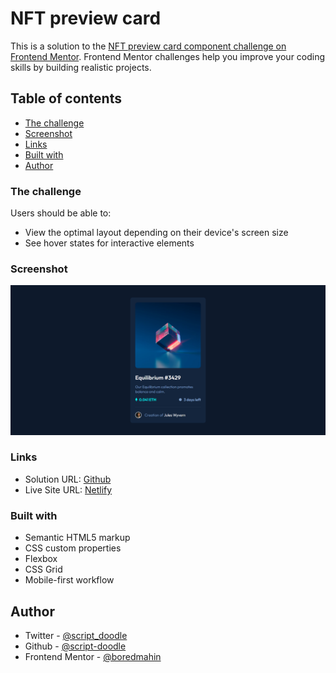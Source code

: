 # NFT preview card

This is a solution to the [NFT preview card component challenge on Frontend Mentor](https://www.frontendmentor.io/challenges/nft-preview-card-component-SbdUL_w0U). Frontend Mentor challenges help you improve your coding skills by building realistic projects. 

## Table of contents

- [The challenge](#the-challenge)
- [Screenshot](#screenshot)
- [Links](#links)
- [Built with](#built-with)
- [Author](#author)

### The challenge

Users should be able to:

- View the optimal layout depending on their device's screen size
- See hover states for interactive elements

### Screenshot

![](./screenshot.png)

### Links

- Solution URL: [Github](https://github.com/script-doodle/nft-preview-card)
- Live Site URL: [Netlify](https://nft-preview-card-200125j.netlify.app/)

### Built with

- Semantic HTML5 markup
- CSS custom properties
- Flexbox
- CSS Grid
- Mobile-first workflow

## Author

- Twitter - [@script_doodle](https://www.twitter.com/script_doodle)
- Github - [@script-doodle](https://github.com/script-doodle)
- Frontend Mentor - [@boredmahin](https://www.frontendmentor.io/profile/boredmahin)
